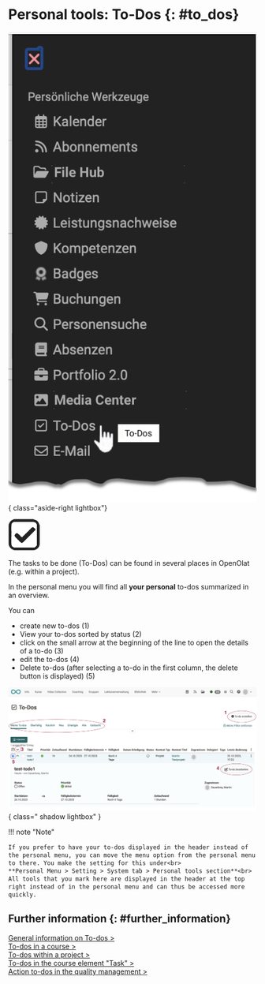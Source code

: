 # Personal tools: To-Dos {: #to_dos}

![pers_menu_todos_v2_de.png](assets/pers_menu_todos_v2_de.png){ class="aside-right lightbox"}

![icon_todo.png](assets/icon_todo.png)

The tasks to be done (To-Dos) can be found in several places in OpenOlat (e.g. within a project). 

In the personal menu you will find all **your personal** to-dos summarized in an overview.

You can

* create new to-dos (1)
* View your to-dos sorted by status (2)
* click on the small arrow at the beginning of the line to open the details of a to-do (3)
* edit the to-dos (4)
* Delete to-dos (after selecting a to-do in the first column, the delete button is displayed) (5)

![to-do_example_v1_de.png](assets/to-do_example_v1_de.png){ class=" shadow lightbox" }


!!! note "Note"

    If you prefer to have your to-dos displayed in the header instead of the personal menu, you can move the menu option from the personal menu to there. You make the setting for this under<br>
    **Personal Menu > Setting > System tab > Personal tools section**<br>
    All tools that you mark here are displayed in the header at the top right instead of in the personal menu and can thus be accessed more quickly.



## Further information {: #further_information}

[General information on To-dos >](../basic_concepts/To_Dos_Basics.md)<br>
[To-dos in a course >](../learningresources/Course_todos.md)<br>
[To-dos within a project >](../area_modules/Project_Todos.md)<br>
[To-dos in the course element "Task" >](../learningresources/Course_Element_Task.md)<br>
[Action to-dos in the quality management >](../area_modules/Quality_Management_To-dos.md)

